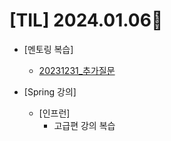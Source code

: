 # [TIL] 2024.01.06📒

* [멘토링 복습]
  * [20231231_추가질문](../Mentoring/20231231_추가.md)

* [Spring 강의]
  * [인프런]
    - 고급편 강의 복습
